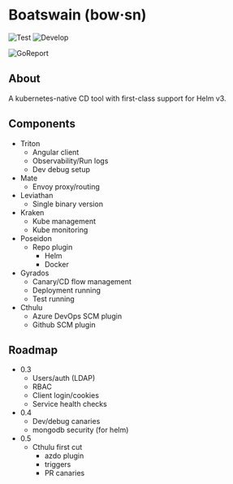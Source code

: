 # Boatswain (bow·sn)
![Test](https://github.com/RedSailTechnologies/boatswain/workflows/Test/badge.svg?branch=main)
![Develop](https://github.com/RedSailTechnologies/boatswain/workflows/Develop/badge.svg)

![GoReport](https://goreportcard.com/badge/github.com/redsailtechnologies/boatswain)

## About
A kubernetes-native CD tool with first-class support for Helm v3.

## Components
* Triton
  * Angular client
  * Observability/Run logs
  * Dev debug setup
* Mate
  * Envoy proxy/routing
* Leviathan
  * Single binary version
* Kraken
  * Kube management
  * Kube monitoring
* Poseidon
  * Repo plugin
    * Helm
    * Docker
* Gyrados
  * Canary/CD flow management
  * Deployment running
  * Test running
* Cthulu
  * Azure DevOps SCM plugin
  * Github SCM plugin

## Roadmap
* 0.3
  * Users/auth (LDAP)
  * RBAC
  * Client login/cookies
  * Service health checks
* 0.4
  * Dev/debug canaries
  * mongodb security (for helm)
* 0.5
  * Cthulu first cut
    * azdo plugin
    * triggers
    * PR canaries
